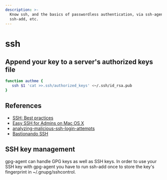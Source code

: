 ```yaml
---
description: >-
  Know ssh, and the basics of passwordless authentication, via ssh-agent,
  ssh-add, etc.
---
```


# ssh

## **Append your key to a server's authorized keys file**

```bash
function authme {
   ssh $1 'cat >>.ssh/authorized_keys' <~/.ssh/id_rsa.pub
}
```

## References

* [SSH: Best practices](https://www.howtoforge.com/ssh-best-practices)
* [Easy SSH for Admins on Mac OS X](http://sysadmin.flakshack.com/post/4842226032/easy-ssh-for-admins-on-mac-os-x)
* [analyzing-malicious-ssh-login-attempts](http://www.symantec.com/connect/articles/analyzing-malicious-ssh-login-attempts)
* [Bastionando SSH](https://www.securityartwork.es/2015/11/25/bastionando-ssh-ii/?utm_source=twitterfeed&utm_medium=twitter&utm_campaign=Feed:+SecurityArtWork+%28Security+Art+Work)

## **SSH key management**

gpg-agent can handle GPG keys as well as SSH keys. In order to use your SSH key with gpg-agent you have to run ssh-add once to store the key's fingerprint in ~/.gnupg/sshcontrol.

